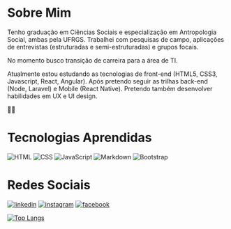 # **Sobre Mim**

Tenho graduação em Ciências Sociais e especialização em Antropologia Social, ambas pela UFRGS. Trabalhei com pesquisas de campo, aplicações de entrevistas (estruturadas e semi-estruturadas) e grupos focais.

No momento busco transição de carreira para a área de TI.

Atualmente estou estudando as tecnologias de front-end (HTML5, CSS3, Javascript, React, Angular). Após pretendo seguir as trilhas back-end (Node, Laravel) e Mobile (React Native). Pretendo também desenvolver habilidades em UX e UI design.

🏳️‍🌈

# **Tecnologias Aprendidas**

![HTML](https://img.shields.io/badge/HTML5-E34F26?style=for-the-badge&logo=html5&logoColor=white)
![CSS](https://img.shields.io/badge/CSS3-1572B6?style=for-the-badge&logo=css3&logoColor=white)
![JavaScript](https://img.shields.io/badge/JavaScript-323330?style=for-the-badge&logo=javascript&logoColor=F7DF1E)
![Markdown](https://img.shields.io/badge/Markdown-000000?style=for-the-badge&logo=markdown&logoColor=white)
![Bootstrap](https://img.shields.io/badge/Bootstrap-563D7C?style=for-the-badge&logo=bootstrap&logoColor=white)



# **Redes Sociais**

[![linkedin](https://img.shields.io/badge/LinkedIn-0077B5?style=for-the-badge&logo=linkedin&logoColor=white)](https://www.linkedin.com/in/anaritarodrigues87/)
[![instagram](https://img.shields.io/badge/Instagram-E4405F?style=for-the-badge&logo=instagram&logoColor=white)](https://www.instagram.com/anadasilva87/)
[![facebook](https://img.shields.io/badge/Facebook-1877F2?style=for-the-badge&logo=facebook&logoColor=white)](https://www.facebook.com/ana.rodrigues.54966834/)


[![Top Langs](https://github-readme-stats.vercel.app/api/top-langs/?username=anadasilva87&layout=compact)](https://github.com/anadasilva87/github-readme-stats)


